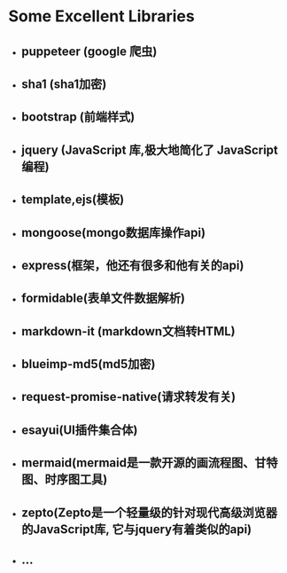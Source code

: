 # Some Excellent Libraries
+ ## puppeteer (google 爬虫)
+ ## sha1 (sha1加密)
+ ## bootstrap (前端样式)
+ ## jquery (JavaScript 库,极大地简化了 JavaScript 编程)
+ ## template,ejs(模板)
+ ## mongoose(mongo数据库操作api)
+ ## express(框架，他还有很多和他有关的api)
+ ## formidable(表单文件数据解析)
+ ## markdown-it (markdown文档转HTML)
+ ## blueimp-md5(md5加密)
+ ## request-promise-native(请求转发有关) 
+ ## esayui(UI插件集合体)
+ ## mermaid(mermaid是一款开源的画流程图、甘特图、时序图工具)
+ ## zepto(Zepto是一个轻量级的针对现代高级浏览器的JavaScript库, 它与jquery有着类似的api)
+ ## ...

